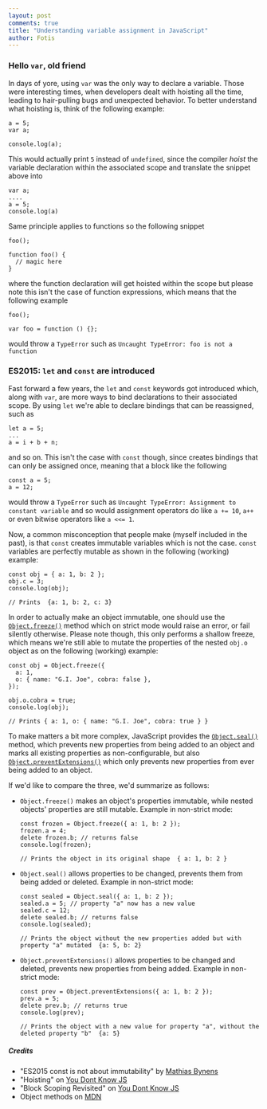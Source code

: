 ```yaml
---
layout: post
comments: true
title: "Understanding variable assignment in JavaScript"
author: Fotis
---
```


### Hello `var`, old friend
In days of yore, using `var` was the only way to declare a variable. Those were interesting times, when developers dealt with hoisting all the time, leading to hair-pulling bugs and unexpected behavior. To better understand what hoisting is, think of the following example:

```
a = 5;
var a;

console.log(a);
```
This would actually print `5` instead of `undefined`, since the compiler *hoist* the variable declaration within the associated scope and translate the snippet above into
```
var a;
....
a = 5;
console.log(a)
```
Same principle applies to functions so the following snippet
```
foo();

function foo() {
  // magic here
}
```
where the function declaration will get hoisted within the scope but please note this isn't the case of function expressions, which means that the following example
```
foo();

var foo = function () {};
```
would throw a `TypeError` such as `Uncaught TypeError: foo is not a function`

### ES2015: `let` and `const` are introduced

Fast forward a few years, the `let` and `const` keywords got introduced which, along with `var`, are more ways to bind declarations to their associated scope. By using `let` we're able to declare bindings that can be reassigned, such as
```
let a = 5;
...
a = i + b + n;
```
and so on. This isn't the case with `const` though, since creates bindings that can only be assigned once, meaning that a block like the following
```
const a = 5;
a = 12;
```
would throw a `TypeError` such as `Uncaught TypeError: Assignment to constant variable` and so would assignment operators do like `a += 10`, `a++` or even bitwise operators like `a <<= 1`.

Now, a common misconception that people make (myself included in the past), is that `const` creates immutable variables which is not the case. `const` variables are perfectly mutable as shown in the following (working) example:
```
const obj = { a: 1, b: 2 };
obj.c = 3;
console.log(obj);

// Prints  {a: 1, b: 2, c: 3}
```

In order to actually make an object immutable, one should use the [`Object.freeze()`](https://developer.mozilla.org/en-US/docs/Web/JavaScript/Reference/Global_Objects/Object/freeze) method which on strict mode would raise an error, or fail silently otherwise. Please note though, this only performs a shallow freeze, which means we're still able to mutate the properties of the nested `obj.o` object as on the following (working) example:
```
const obj = Object.freeze({
  a: 1,
  o: { name: "G.I. Joe", cobra: false },
});

obj.o.cobra = true;
console.log(obj);

// Prints { a: 1, o: { name: "G.I. Joe", cobra: true } }
```

To make matters a bit more complex, JavaScript provides the [`Object.seal()`](https://developer.mozilla.org/en-US/docs/Web/JavaScript/Reference/Global_Objects/Object/seal) method, which prevents new properties from being added to an object and marks all existing properties as non-configurable, but also [`Object.preventExtensions()`](https://developer.mozilla.org/en-US/docs/Web/JavaScript/Reference/Global_Objects/Object/preventExtensions) which only prevents new properties from ever being added to an object.

If we'd like to compare the three, we'd summarize as follows:

- `Object.freeze()` makes an object's properties immutable, while nested objects' properties are still mutable. Example in non-strict mode:
  ```
  const frozen = Object.freeze({ a: 1, b: 2 });
  frozen.a = 4;
  delete frozen.b; // returns false
  console.log(frozen);

  // Prints the object in its original shape  { a: 1, b: 2 }
  ```

- `Object.seal()` allows properties to be changed, prevents them from being added or deleted. Example in non-strict mode:
  ```
  const sealed = Object.seal({ a: 1, b: 2 });
  sealed.a = 5; // property "a" now has a new value
  sealed.c = 12;
  delete sealed.b; // returns false
  console.log(sealed);

  // Prints the object without the new properties added but with property "a" mutated  {a: 5, b: 2}
  ```

- `Object.preventExtensions()` allows properties to be changed and deleted, prevents new properties from being added. Example in non-strict mode:
  ```
  const prev = Object.preventExtensions({ a: 1, b: 2 });
  prev.a = 5;
  delete prev.b; // returns true
  console.log(prev);

  // Prints the object with a new value for property "a", without the deleted property "b"  {a: 5}
  ```

##### Credits
- "ES2015 const is not about immutability" by [Mathias Bynens](https://mathiasbynens.be/notes/es6-const)
- "Hoisting" on [You Dont Know JS](https://github.com/getify/You-Dont-Know-JS/blob/master/scope%20%26%20closures/ch4.md#chapter-4-hoisting)
- "Block Scoping Revisited" on [You Dont Know JS](https://github.com/getify/You-Dont-Know-JS/blob/master/scope%20%26%20closures/ch5.md#block-scoping-revisited)
- Object methods on [MDN](https://developer.mozilla.org/en-US/docs/Web/JavaScript/Reference/Global_Objects/Object)
